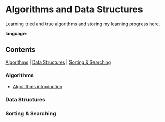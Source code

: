# Algorithms and Data Structures
Learning tried and true algorithms and storing my learning progress here.

**language**: 

## Contents

[Algorithms](#algos) | [Data Structures](#data-structs) | [Sorting & Searching](#sort-search)

### <a name="algos">Algorithms</a>
* [Algorithms introduction](./algorithms/algorithms.md)

### <a name="data-structs">Data Structures</a>

### <a name="sort-search">Sorting & Searching</a>